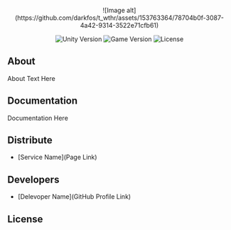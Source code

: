 <p align="center">
      ![Image alt](https://github.com/darkfos/t_wthr/assets/153763364/78704b0f-3087-4a42-9314-3522e71cfb61)
</p>

<p align="center">
   <img src="" alt="Unity Version">
   <img src="" alt="Game Version">
   <img src="" alt="License">
</p>

## About

About Text Here

## Documentation

Documentation Here

## Distribute

- [Service Name](Page Link)


## Developers

- [Delevoper Name](GitHub Profile Link)

## License
